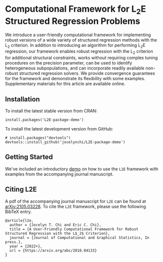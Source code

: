 # Computational Framework for L$_{2}$E Structured Regression Problems

We introduce a user-friendly computational framework for implementing robust versions of a wide variety of structured regression methods with the L$_{2}$ criterion.  In addition to introducing an algorithm for performing L$_{2}$E regression, our framework enables robust regression with the L$_{2}$ criterion for additional structural constraints, works without requiring complex tuning procedures on the precision parameter, can be used to identify heterogeneous subpopulations, and can incorporate readily available non-robust structured regression solvers.  We provide convergence guarantees for the framework and demonstrate its flexibility with some examples.  Supplementary materials for this article are available online.

## Installation

To install the latest stable version from CRAN:

  ```{r}
install.packages('L2E-package-demo')
```

To install the latest development version from GitHub:

  ```{r}
# install.packages("devtools")
devtools::install_github('jocelynchi/L2E-package-demo')
```

## Getting Started

We've included an introductory [demo](https://jocelynchi.github.io/L2E-package-demo/articles/l2e-intro.html) on how to use the `L2E` framework with examples from the accompanying journal manuscript.

## Citing L2E

A pdf of the accompanying journal manuscript for `L2E` can be found at [arXiv:2105.03228](https://arxiv.org/abs/2010.04133).  To cite the `L2E` framework, please use the following BibTeX entry.

```
@article{l2e,
  author = {Jocelyn T. Chi and Eric C. Chi},
  title = {A User-Friendly Computational Framework for Robust Structured Regression with the L$_2$ Criterion},
  journal = {Journal of Computational and Graphical Statistics, In press.},
  year = {2022+},
  url = {https://arxiv.org/abs/2010.04133}
}
```

